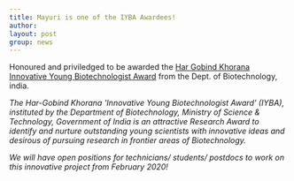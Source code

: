 ```yaml
---
title: Mayuri is one of the IYBA Awardees!
author: 
layout: post
group: news
---
```

Honoured and priviledged to be awarded the [Har Gobind Khorana Innovative Young Biotechnologist Award]("http://dbtindia.gov.in/schemes-programmes/building-capacities/awards/innovative-young-bio-technologist-award-iyba) from the Dept. of Biotechnology, india. 

_The Har-Gobind Khorana 'Innovative Young Biotechnologist Award' (IYBA), instituted
by the Department of Biotechnology, Ministry of Science & Technology, Government of
India is an attractive Research Award to identify and nurture outstanding young scientists
with innovative ideas and desirous of pursuing research in frontier areas of Biotechnology._

*We will have open positions for technicians/ students/ postdocs to work on this innovative project from February 2020!*
